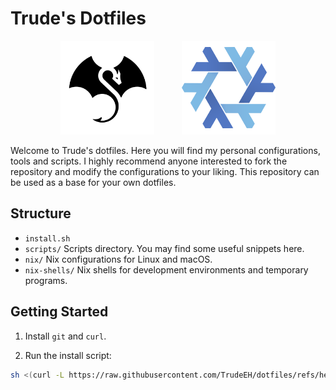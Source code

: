 # Trude's Dotfiles

<p align="center">
  <img width="150" height="150" src="images/logo-circle.png">⠀⠀⠀⠀
  <img width="150" height="150" src="images/nix-snowflake-colours.svg">
</p>

Welcome to Trude's dotfiles. Here you will find my personal configurations, tools and scripts.
I highly recommend anyone interested to fork the repository and modify the configurations to your liking.
This repository can be used as a base for your own dotfiles.

## Structure
- `install.sh`
- `scripts/` Scripts directory. You may find some useful snippets here.
- `nix/` Nix configurations for Linux and macOS.
- `nix-shells/` Nix shells for development environments and temporary programs.

## Getting Started
1. Install `git` and `curl`.

2. Run the install script:

```sh
sh <(curl -L https://raw.githubusercontent.com/TrudeEH/dotfiles/refs/heads/main/install.sh)
```
